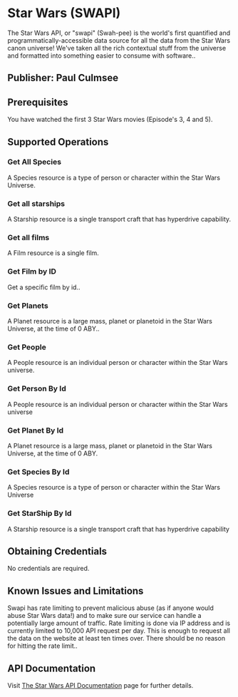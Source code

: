 # Star Wars (SWAPI)

The Star Wars API, or "swapi" (Swah-pee) is the world's first quantified and programmatically-accessible data source for all the data from the Star Wars canon universe! We've taken all the rich contextual stuff from the universe and formatted into something easier to consume with software..

## Publisher: Paul Culmsee

## Prerequisites

You have watched the first 3 Star Wars movies (Episode's 3, 4 and 5).​

## Supported Operations

### Get All Species

A Species resource is a type of person or character within the Star Wars Universe.

### Get all starships

A Starship resource is a single transport craft that has hyperdrive capability.

### Get all films

A Film resource is a single film.

### Get Film by ID

Get a specific film by id..

### Get Planets

A Planet resource is a large mass, planet or planetoid in the Star Wars Universe, at the time of 0 ABY..

### Get People

A People resource is an individual person or character within the Star Wars universe.

### Get Person By Id

A People resource is an individual person or character within the Star Wars universe

### Get Planet By Id

A Planet resource is a large mass, planet or planetoid in the Star Wars Universe, at the time of 0 ABY.

### Get Species By Id

A Species resource is a type of person or character within the Star Wars Universe

### Get StarShip By Id

A Starship resource is a single transport craft that has hyperdrive capability

## Obtaining Credentials

No credentials are required.

## Known Issues and Limitations

Swapi has rate limiting to prevent malicious abuse (as if anyone would abuse Star Wars data!) and to make sure our service can handle a potentially large amount of traffic. Rate limiting is done via IP address and is currently limited to 10,000 API request per day. This is enough to request all the data on the website at least ten times over. There should be no reason for hitting the rate limit..

## API Documentation

Visit [The Star Wars API Documentation](https://swapi.dev/documentation) page for further details.
